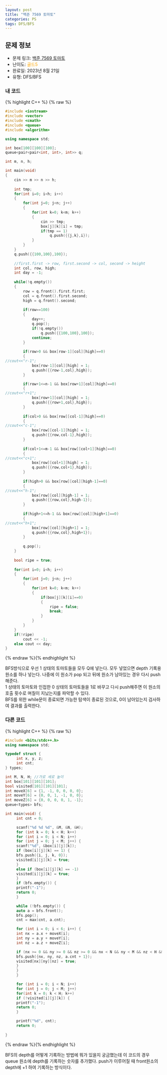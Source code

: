 ```yaml
---
layout: post
title: "백준 7569 토마토"
categories: PS
tags: DFS/BFS
---
```


## 문제 정보
- 문제 링크: [백준 7569 토마토](https://www.acmicpc.net/problem/7569)
- 난이도: <span style="color:#FFA500">골드5</span>
- 완료일: 2023년 8월 21일
- 유형: DFS/BFS

### 내 코드

{% highlight C++ %} {% raw %}
```C++
#include <iostream>
#include <vector>
#include <cmath>
#include <queue>
#include <algorithm>

using namespace std;

int box[100][100][100];
queue<pair<pair<int, int>, int>> q;

int m, n, h;

int main(void)
{
	cin >> m >> n >> h;
	
	int tmp;
	for(int i=0; i<h; i++)
	{
		for(int j=0; j<n; j++)
		{
			for(int k=0; k<m; k++)
			{
				cin >> tmp;
				box[j][k][i] = tmp;
				if(tmp == 1)
					q.push({{j,k},i});
			}
		}
	}
	q.push({{100,100},100});
	
	//first.first -> row, first.second -> col, second -> height
	int col, row, high;
	int day = -1;
	
	while(!q.empty())	
	{
		row = q.front().first.first;
		col = q.front().first.second;
		high = q.front().second;
		
		if(row==100) 
		{
			day++;
			q.pop();
			if(!q.empty())
				q.push({{100,100},100});	
			continue;
		}
		
		if(row>0 && box[row-1][col][high]==0)
		{
//cout<<"r-1";			
			box[row-1][col][high] = 1;
			q.push({{row-1,col},high});
		}

		if(row+1<=n-1 && box[row+1][col][high]==0)
		{
//cout<<"r+1";			
			box[row+1][col][high] = 1;
			q.push({{row+1,col},high});
		}
		
		if(col>0 && box[row][col-1][high]==0)
		{
//cout<<"c-1";			
			box[row][col-1][high] = 1;
			q.push({{row,col-1},high});
		}
		
		if(col+1<=m-1 && box[row][col+1][high]==0)
		{
//cout<<"c+1";			
			box[row][col+1][high] = 1;
			q.push({{row,col+1},high});
		}
		
		if(high>0 && box[row][col][high-1]==0)
		{
//cout<<"h-1";			
			box[row][col][high-1] = 1;
			q.push({{row,col},high-1});	
		}
		
		if(high+1<=h-1 && box[row][col][high+1]==0)
		{
//cout<<"h+1";			
			box[row][col][high+1] = 1;
			q.push({{row,col},high+1});	
		}
		
		q.pop();
	}
	
	bool ripe = true;
	
	for(int i=0; i<h; i++)
	{
		for(int j=0; j<n; j++)
		{
			for(int k=0; k<m; k++)
			{
				if(box[j][k][i]==0)
				{
					ripe = false;
					break;
				}	
			}
		}
	}
	if(!ripe)
		cout << -1;
	else cout << day;	
}
```
{% endraw %}{% endhighlight %}

BFS방식으로 우선 1 상태의 토마토들을 모두 Q에 넣는다. 모두 넣었으면 depth 기록용 원소를 하나 넣는다. 나중에 이 원소가 pop 되고 뒤에 원소가 남아있는 경우 다시 push 해준다.  
1 상태의 토마토와 인접한 0 상태의 토마토들을 1로 바꾸고 다시 push해주면 이 원소의 호출 횟수로 며칠이 지났는지를 파악할 수 있다.   
BFS를 위한 while문이 종료되면 가능한 탐색이 종료된 것으로, 0이 남아있는지 검사하여 결과를 출력한다.  

### 다른 코드

{% highlight C++ %} {% raw %}
```C++
#include <bits/stdc++.h>
using namespace std;

typedef struct {
	 int x, y, z;
	 int cnt;
} types;

int M, N, H; //가로 세로 높이
int box[101][101][101];
bool visited[101][101][101];
int moveX[6] = {1, -1, 0, 0, 0, 0};
int moveY[6] = {0, 0, 1, -1, 0, 0};
int moveZ[6] = {0, 0, 0, 0, 1, -1};
queue<types> bfs;

int main(void) {
	 int cnt = 0;

	 scanf("%d %d %d", &M, &N, &H);
	 for (int k = 0; k < H; k++)
	 for (int i = 0; i < N; i++)
	 for (int j = 0; j < M; j++) {
	 scanf("%d", &box[i][j][k]);
	 if (box[i][j][k] == 1) {
	 bfs.push({i, j, k, 0});
	 visited[i][j][k] = true;
	 }
	 else if (box[i][j][k] == -1)
	 visited[i][j][k] = true;
	 }
	 if (bfs.empty()) {
	 printf("-1");
	 return 0;
	 }

	 while (!bfs.empty()) {
	 auto a = bfs.front();
	 bfs.pop();
	 cnt = max(cnt, a.cnt);

	 for (int i = 0; i < 6; i++) {
	 int nx = a.x + moveX[i];
	 int ny = a.y + moveY[i];
	 int nz = a.z + moveZ[i];

	 if (nx >= 0 && ny >= 0 && nz >= 0 && nx < N && ny < M && nz < H && !visited[nx][ny][nz]) {
	 bfs.push({nx, ny, nz, a.cnt + 1});
	 visited[nx][ny][nz] = true;
	 }
	 }
	 }

	 for (int i = 0; i < N; i++)
	 for (int j = 0; j < M; j++)
	 for(int k = 0; k < H; k++)
	 if (!visited[i][j][k]) {
	 printf("-1");
	 return 0;
	 }

	 printf("%d", cnt);
	 return 0;
	 
}
```
{% endraw %}{% endhighlight %}

BFS의 depth를 어떻게 기록하는 방법에 뭐가 있을지 궁금했는데 이 코드의 경우 queue 원소에 depth를 기록하는 숫자를 추가했다. push가 이루어질 때 front원소의 depth에 +1 하여 기록하는 방식이다.
